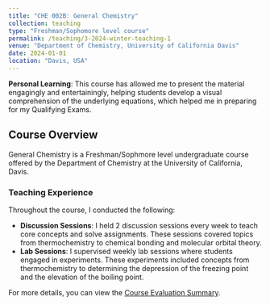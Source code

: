 ```yaml
---
title: "CHE 002B: General Chemistry"
collection: teaching
type: "Freshman/Sophomore level course"
permalink: /teaching/3-2024-winter-teaching-1
venue: "Department of Chemistry, University of California Davis"
date: 2024-01-01
location: "Davis, USA"
---
```


**Personal Learning**: This course has allowed me to present the material engagingly and entertainingly, helping students develop a visual comprehension of the underlying equations, which helped me in preparing for my Qualifying Exams.

## Course Overview

General Chemistry is a Freshman/Sophmore level undergraduate course offered by the Department of Chemistry at the University of California, Davis.

### Teaching Experience

Throughout the course, I conducted the following:

- **Discussion Sessions**: I held 2 discussion sessions every week to teach core concepts and solve assignments. These sessions covered topics from thermochemistry to chemical bonding and molecular orbital theory.
- **Lab Sessions**: I supervised weekly lab sessions where students engaged in experiments. These experiments included concepts from thermochemistry to determining the depression of the freezing point and the elevation of the boiling point.

For more details, you can view the [Course Evaluation Summary](/files/che002b_winter_2024.pdf).
